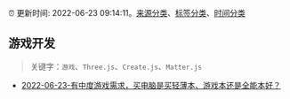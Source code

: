 :alarm_clock: 更新时间: 2022-06-23 09:14:11。[来源分类](../README.md)、[标签分类](../TAGS.md)、[时间分类](../TIMELINE.md)

## 游戏开发


> 关键字：`游戏`、`Three.js`、`Create.js`、`Matter.js`



- [2022-06-23-有中度游戏需求，买电脑是买轻薄本、游戏本还是全能本好？](https://www.v2ex.com/t/861696) 